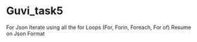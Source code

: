 # Guvi_task5
For Json Iterate using all the for Loops (For, Forin, Foreach, For of)
Resume on Json Format
